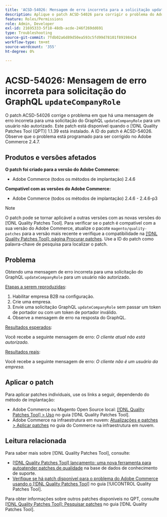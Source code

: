 ```yaml
---
title: 'ACSD-54026: Mensagem de erro incorreta para a solicitação updateCompanyRole do GraphQL'
description: Aplique o patch ACSD-54026 para corrigir o problema do Adobe Commerce em que há uma mensagem de erro incorreta para uma solicitação updateCompanyRole do GraphQL para um usuário não autorizado.
feature: Roles/Permissions
role: Admin, Developer
exl-id: 21695333-5f18-48db-acde-246f269dd691
type: Troubleshooting
source-git-commit: 7fdb02a6d89d50ea593c5fd99d78101f89198424
workflow-type: tm+mt
source-wordcount: '355'
ht-degree: 0%

---
```


# ACSD-54026: Mensagem de erro incorreta para solicitação do GraphQL `updateCompanyRole`

O patch ACSD-54026 corrige o problema em que há uma mensagem de erro incorreta para uma solicitação do GraphQL `updateCompanyRole` para um usuário não autorizado. Este patch está disponível quando o [!DNL Quality Patches Tool (QPT)] 1.1.39 está instalado. A ID do patch é ACSD-54026. Observe que o problema está programado para ser corrigido no Adobe Commerce 2.4.7.

## Produtos e versões afetados

**O patch foi criado para a versão do Adobe Commerce:**

* Adobe Commerce (todos os métodos de implantação) 2.4.6

**Compatível com as versões do Adobe Commerce:**

* Adobe Commerce (todos os métodos de implantação) 2.4.6 - 2.4.6-p3

>[!NOTE]
>
>O patch pode se tornar aplicável a outras versões com as novas versões do [!DNL Quality Patches Tool]. Para verificar se o patch é compatível com a sua versão do Adobe Commerce, atualize o pacote `magento/quality-patches` para a versão mais recente e verifique a compatibilidade na [[!DNL Quality Patches Tool]: página Procurar patches](https://experienceleague.adobe.com/tools/commerce-quality-patches/index.html?lang=pt-BR). Use a ID do patch como palavra-chave de pesquisa para localizar o patch.

## Problema

Obtendo uma mensagem de erro incorreta para uma solicitação do GraphQL `updateCompanyRole` para um usuário não autorizado.

<u>Etapas a serem reproduzidas</u>:

1. Habilitar empresa B2B na configuração.
1. Crie uma empresa.
1. Envie uma solicitação GraphQL `updateCompanyRole` sem passar um token de portador ou com um token de portador inválido.
1. Observe a mensagem de erro na resposta do GraphQL.

<u>Resultados esperados</u>:

Você recebe a seguinte mensagem de erro: *O cliente atual não está autorizado.*

<u>Resultados reais</u>:

Você recebe a seguinte mensagem de erro: *O cliente não é um usuário da empresa.*

## Aplicar o patch

Para aplicar patches individuais, use os links a seguir, dependendo do método de implantação:

* Adobe Commerce ou Magento Open Source local: [[!DNL Quality Patches Tool] > Uso](/help/tools/quality-patches-tool/usage.md) no guia [!DNL Quality Patches Tool].
* Adobe Commerce na infraestrutura em nuvem: [Atualizações e patches > Aplicar patches](https://experienceleague.adobe.com/docs/commerce-cloud-service/user-guide/develop/upgrade/apply-patches.html?lang=pt-BR) no guia do Commerce na infraestrutura em nuvem.

## Leitura relacionada

Para saber mais sobre [!DNL Quality Patches Tool], consulte:

* [[!DNL Quality Patches Tool] lançamento: uma nova ferramenta para autoatender patches de qualidade](https://experienceleague.adobe.com/pt-br/docs/commerce-operations/tools/quality-patches-tool/quality-patches-tool-to-self-serve-quality-patches) na base de dados de conhecimento de suporte.
* [Verifique se há patch disponível para o problema do Adobe Commerce usando o  [!DNL Quality Patches Tool]](/help/tools/quality-patches-tool/patches-available-in-qpt/check-patch-for-magento-issue-with-magento-quality-patches.md) no guia [!UICONTROL Quality Patches Tool].


Para obter informações sobre outros patches disponíveis no QPT, consulte [[!DNL Quality Patches Tool]: Pesquisar patches](https://experienceleague.adobe.com/tools/commerce-quality-patches/index.html?lang=pt-BR) no guia [!DNL Quality Patches Tool].
